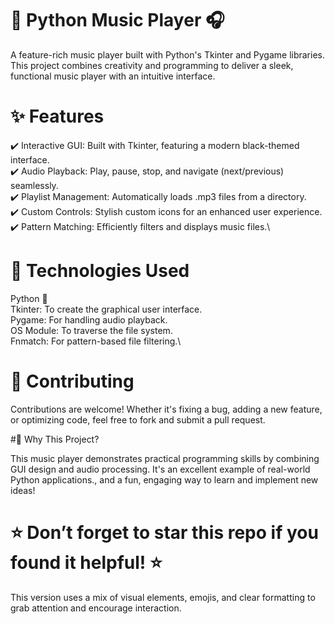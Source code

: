 # 🎵 Python Music Player 🎧

A feature-rich music player built with Python's Tkinter and Pygame libraries. This project combines creativity and programming to deliver a sleek, functional music player with an intuitive interface.

# ✨ Features

✔️ Interactive GUI: Built with Tkinter, featuring a modern black-themed interface.\
✔️ Audio Playback: Play, pause, stop, and navigate (next/previous) seamlessly.\
✔️ Playlist Management: Automatically loads .mp3 files from a directory.\
✔️ Custom Controls: Stylish custom icons for an enhanced user experience.\
✔️ Pattern Matching: Efficiently filters and displays music files.\

# 🔧 Technologies Used

Python 🐍\
Tkinter: To create the graphical user interface.\
Pygame: For handling audio playback.\
OS Module: To traverse the file system.\
Fnmatch: For pattern-based file filtering.\

# 🤝 Contributing

Contributions are welcome! Whether it's fixing a bug, adding a new feature, or optimizing code, feel free to fork and submit a pull request.

#🌟 Why This Project?

This music player demonstrates practical programming skills by combining GUI design and audio processing. It's an excellent example of real-world Python applications., and a fun, engaging way to learn and implement new ideas!

# ⭐ Don’t forget to star this repo if you found it helpful! ⭐

This version uses a mix of visual elements, emojis, and clear formatting to grab attention and encourage interaction.

